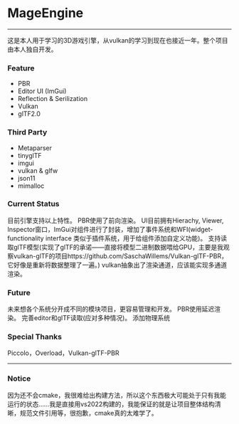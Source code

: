 # MageEngine
---
这是本人用于学习的3D游戏引擎，从vulkan的学习到现在也接近一年。整个项目由本人独自开发。

### Feature
- PBR
- Editor UI (ImGui)
- Reflection & Serilization
- Vulkan
- glTF2.0

### Third Party
- Metaparser
- tinyglTF
- imgui
- vulkan & glfw
- json11
- mimalloc

### Current Status
目前引擎支持以上特性。
PBR使用了前向渲染。
UI目前拥有Hierachy, Viewer, Inspector窗口，ImGui对组件进行了封装，增加了事件系统和WFI(widget-functionality interface 类似于插件系统，用于给组件添加自定义功能)。
支持读取glTF模型(实现了glTF的承诺——直接将模型二进制数据喂给GPU，主要是我观察vulkan-glTF的项目https://github.com/SaschaWillems/Vulkan-glTF-PBR，它好像是重新将数据整理了一遍。)
vulkan抽象出了渲染通道，应该能实现多通道渲染。

### Future
未来想各个系统分开成不同的模块项目，更容易管理和开发。
PBR使用延迟渲染。
完善editor和glTF读取(应对多种情况)。
添加物理系统

### Special Thanks
Piccolo，Overload，Vulkan-glTF-PBR

---

### Notice
因为还不会cmake，我很难给出构建方法，所以这个东西极大可能处于只有我能运行的状态……我是直接用vs2022构建的，我能保证的就是让项目整体结构清晰，规范文件引用等，很抱歉，cmake真的太难学了。
